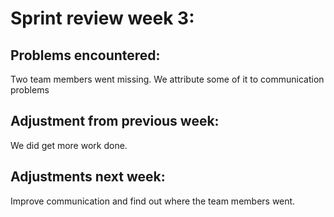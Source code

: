 # Sprint review week 3:

## Problems encountered:
Two team members went missing. We attribute some of it to communication problems

## Adjustment from previous week:
We did get more work done.

## Adjustments next week:
Improve communication and find out where the team members went.


